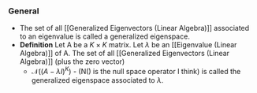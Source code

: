 ### General
- The set of all [[Generalized Eigenvectors (Linear Algebra)]] associated to an eigenvalue is called a generalized eigenspace.
- **Definition** Let A be a $K	\times K$ matrix. Let $\lambda$ be an [[Eigenvalue (Linear Algebra)]] of A. The set of all [[Generalized Eigenvectors (Linear Algebra)]] (plus the zero vector)
	- $\mathcal{N}((A-\lambda I)^K)$ - (N() is the null space operator I think) is called the generalized eigenspace associated to $\lambda$.